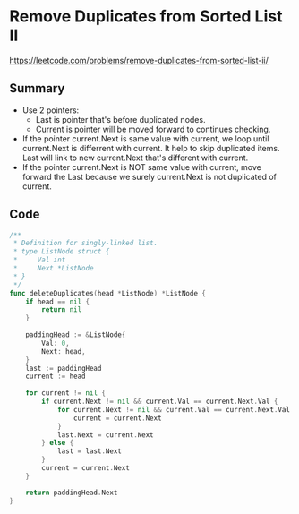 # Remove Duplicates from Sorted List II

https://leetcode.com/problems/remove-duplicates-from-sorted-list-ii/

## Summary

 - Use 2 pointers:
	 - Last is pointer that's before duplicated nodes.
	 - Current is pointer will be moved forward to continues checking.
 - If the pointer current.Next is same value with current, we loop until current.Next is differrent with current. It help to skip duplicated items. Last will link to new current.Next that's different with current.
 - If the pointer current.Next is NOT same value with current, move forward the Last because we surely current.Next is not duplicated of current.

## Code

```go
/**
 * Definition for singly-linked list.
 * type ListNode struct {
 *     Val int
 *     Next *ListNode
 * }
 */
func deleteDuplicates(head *ListNode) *ListNode {
    if head == nil {
        return nil
    }
    
    paddingHead := &ListNode{
        Val: 0,
        Next: head,
    }
    last := paddingHead
    current := head
    
    for current != nil {
        if current.Next != nil && current.Val == current.Next.Val {
            for current.Next != nil && current.Val == current.Next.Val {
                current = current.Next
            }
            last.Next = current.Next
        } else {
            last = last.Next
        }
        current = current.Next
    }

    return paddingHead.Next
}
```

